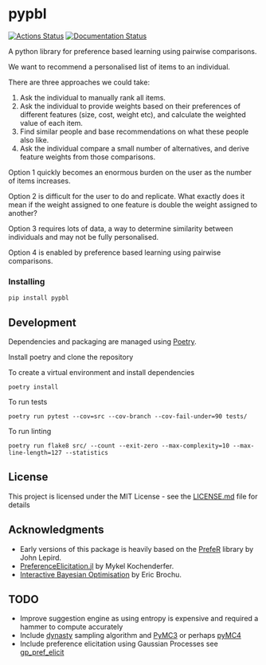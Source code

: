 # pypbl

[![Actions Status](https://github.com/jimparr19/pypbl/workflows/pythonpackage/badge.svg)](https://github.com/jimparr19/pypbl/actions)
[![Documentation Status](https://readthedocs.org/projects/pypbl/badge/?version=latest)](https://pypbl.readthedocs.io/en/latest/?badge=latest)

A python library for preference based learning using pairwise comparisons.

We want to recommend a personalised list of items to an individual. 

There are three approaches we could take:

1. Ask the individual to manually rank all items.
2. Ask the individual to provide weights based on their preferences of different features (size, cost, weight etc), and calculate the weighted value of each item.
3. Find similar people and base recommendations on what these people also like.
3. Ask the individual compare a small number of alternatives, and derive feature weights from those comparisons.

Option 1 quickly becomes an enormous burden on the user as the number of items increases. 

Option 2 is difficult for the user to do and replicate. What exactly does it mean if the weight assigned to one feature is double the weight assigned to another?

Option 3 requires lots of data, a way to determine similarity between individuals and may not be fully personalised.

Option 4 is enabled by preference based learning using pairwise comparisons.

### Installing

```
pip install pypbl
```

## Development

Dependencies and packaging are managed using [Poetry](https://github.com/python-poetry/poetry). 

Install poetry and clone the repository


To create a virtual environment and install dependencies
```
poetry install
```

To run tests
```
poetry run pytest --cov=src --cov-branch --cov-fail-under=90 tests/
```

To run linting
```
poetry run flake8 src/ --count --exit-zero --max-complexity=10 --max-line-length=127 --statistics
```

## License

This project is licensed under the MIT License - see the [LICENSE.md](LICENSE.md) file for details

## Acknowledgments

* Early versions of this package is heavily based on the [PrefeR](https://cran.r-project.org/web/packages/prefeR/index.html) library by John Lepird. 
* [PreferenceElicitation.jl](https://github.com/sisl/PreferenceElicitation.jl) by Mykel Kochenderfer.
* [Interactive Bayesian Optimisation](https://github.com/misterwindupbird/IBO) by Eric Brochu.


## TODO
* Improve suggestion engine as using entropy is expensive and required a hammer to compute accurately 
* Include [dynasty](https://github.com/joshspeagle/dynesty) sampling algorithm and [PyMC3](https://docs.pymc.io/) or perhaps [pyMC4](https://github.com/pymc-devs/pymc4)
* Include preference elicitation using Gaussian Processes see [gp_pref_elicit](https://github.com/lmzintgraf/gp_pref_elicit)
